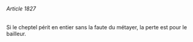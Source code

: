 ###### Article 1827

Si le cheptel périt en entier sans la faute du métayer, la perte est pour le bailleur.

